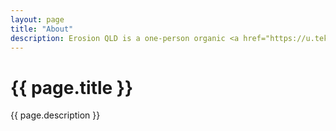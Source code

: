 ```yaml
---
layout: page
title: "About"
description: Erosion QLD is a one-person organic <a href="https://u.teknik.io/xElei.pdf" target="_blank" rel="noopener">TVNI-certified</a> operation that supplies up to fifty (50) low-cost Vetiver propagation 'slips' plus the advice you need to start your own Vetiver nursery so you can apply the 'Vetiver System' on your property or necessary projects. Please feel free to [**contact me**](/contact) with any questions you may have.
---
```


# {{ page.title }}

{{ page.description }}
